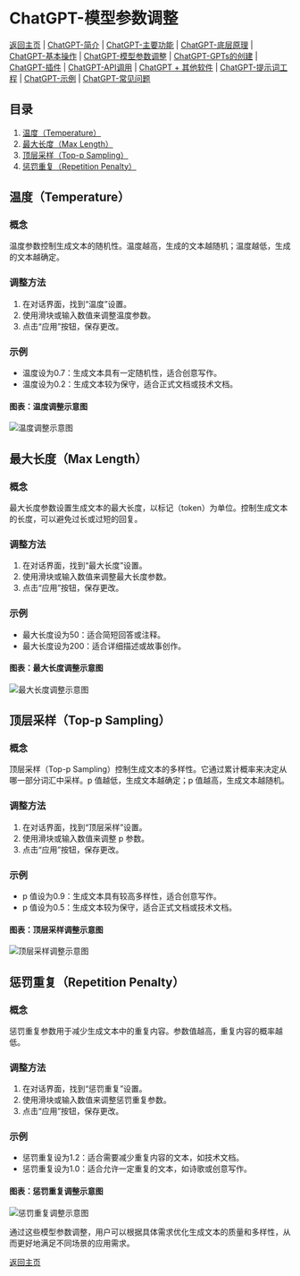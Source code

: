 # ChatGPT-模型参数调整

[返回主页](../README.md) | [ChatGPT-简介](ChatGPT-Introduction.md) | [ChatGPT-主要功能](ChatGPT-Key%20Features.md) | [ChatGPT-底层原理](ChatGPT-Underlying%20Principles.md) | [ChatGPT-基本操作](ChatGPT-Basic%20Operations.md) | [ChatGPT-模型参数调整](ChatGPT-Model%20Parameter%20Adjustment.md) | [ChatGPT-GPTs的创建](ChatGPT-Creating%20GPTs.md) | [ChatGPT-插件](ChatGPT-Plugins.md) | [ChatGPT-API调用](ChatGPT-API%20Calls.md) | [ChatGPT + 其他软件](ChatGPT-Plus%20Other%20Software.md) | [ChatGPT-提示词工程](ChatGPT-Prompt%20Engineering.md) | [ChatGPT-示例](ChatGPT-Examples.md) | [ChatGPT-常见问题](ChatGPT-FAQ.md)

## 目录
1. [温度（Temperature）](#温度temperature)
2. [最大长度（Max Length）](#最大长度max-length)
3. [顶层采样（Top-p Sampling）](#顶层采样top-p-sampling)
4. [惩罚重复（Repetition Penalty）](#惩罚重复repetition-penalty)

## 温度（Temperature）

### 概念
温度参数控制生成文本的随机性。温度越高，生成的文本越随机；温度越低，生成的文本越确定。

### 调整方法
1. 在对话界面，找到“温度”设置。
2. 使用滑块或输入数值来调整温度参数。
3. 点击“应用”按钮，保存更改。

### 示例
- 温度设为0.7：生成文本具有一定随机性，适合创意写作。
- 温度设为0.2：生成文本较为保守，适合正式文档或技术文档。

#### 图表：温度调整示意图
![温度调整示意图](https://example.com/temperature-adjustment-chart.png)

## 最大长度（Max Length）

### 概念
最大长度参数设置生成文本的最大长度，以标记（token）为单位。控制生成文本的长度，可以避免过长或过短的回复。

### 调整方法
1. 在对话界面，找到“最大长度”设置。
2. 使用滑块或输入数值来调整最大长度参数。
3. 点击“应用”按钮，保存更改。

### 示例
- 最大长度设为50：适合简短回答或注释。
- 最大长度设为200：适合详细描述或故事创作。

#### 图表：最大长度调整示意图
![最大长度调整示意图](https://example.com/max-length-adjustment-chart.png)

## 顶层采样（Top-p Sampling）

### 概念
顶层采样（Top-p Sampling）控制生成文本的多样性。它通过累计概率来决定从哪一部分词汇中采样。p 值越低，生成文本越确定；p 值越高，生成文本越随机。

### 调整方法
1. 在对话界面，找到“顶层采样”设置。
2. 使用滑块或输入数值来调整 p 参数。
3. 点击“应用”按钮，保存更改。

### 示例
- p 值设为0.9：生成文本具有较高多样性，适合创意写作。
- p 值设为0.5：生成文本较为保守，适合正式文档或技术文档。

#### 图表：顶层采样调整示意图
![顶层采样调整示意图](https://example.com/top-p-sampling-adjustment-chart.png)

## 惩罚重复（Repetition Penalty）

### 概念
惩罚重复参数用于减少生成文本中的重复内容。参数值越高，重复内容的概率越低。

### 调整方法
1. 在对话界面，找到“惩罚重复”设置。
2. 使用滑块或输入数值来调整惩罚重复参数。
3. 点击“应用”按钮，保存更改。

### 示例
- 惩罚重复设为1.2：适合需要减少重复内容的文本，如技术文档。
- 惩罚重复设为1.0：适合允许一定重复的文本，如诗歌或创意写作。

#### 图表：惩罚重复调整示意图
![惩罚重复调整示意图](https://example.com/repetition-penalty-adjustment-chart.png)

通过这些模型参数调整，用户可以根据具体需求优化生成文本的质量和多样性，从而更好地满足不同场景的应用需求。

[返回主页](../README.md)

